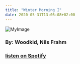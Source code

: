 ```yaml
---
title: "Winter Morning I"
date: 2020-05-31T13:05:08+02:00
---
```


![MyImage](/img/tune/covers/winter-morning-I.jpg#tunecover)
### By: Woodkid, Nils Frahm
### [listen on Spotify](https://open.spotify.com/track/4jgCFIdrTlqEGBgUtP9DxD?si=YJxrBYsTRX6pQGF6SIycYg)